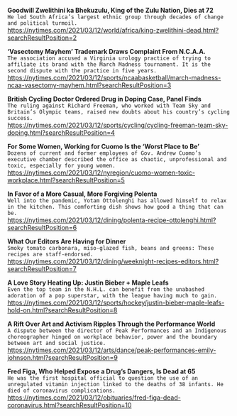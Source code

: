 **Goodwill Zwelithini ka Bhekuzulu, King of the Zulu Nation, Dies at 72**\
`He led South Africa’s largest ethnic group through decades of change and political turmoil.`\
https://nytimes.com/2021/03/12/world/africa/king-zwelithini-dead.html?searchResultPosition=2

**‘Vasectomy Mayhem’ Trademark Draws Complaint From N.C.A.A.**\
`The association accused a Virginia urology practice of trying to affiliate its brand with the March Madness tournament. It is the second dispute with the practice in five years.`\
https://nytimes.com/2021/03/12/sports/ncaabasketball/march-madness-ncaa-vasectomy-mayhem.html?searchResultPosition=3

**British Cycling Doctor Ordered Drug in Doping Case, Panel Finds**\
`The ruling against Richard Freeman, who worked with Team Sky and Britain’s Olympic teams, raised new doubts about his country’s cycling success.`\
https://nytimes.com/2021/03/12/sports/cycling/cycling-freeman-team-sky-doping.html?searchResultPosition=4

**For Some Women, Working for Cuomo Is the ‘Worst Place to Be’**\
`Dozens of current and former employees of Gov. Andrew Cuomo’s executive chamber described the office as chaotic, unprofessional and toxic, especially for young women.`\
https://nytimes.com/2021/03/12/nyregion/cuomo-women-toxic-workplace.html?searchResultPosition=5

**In Favor of a More Casual, More Forgiving Polenta**\
`Well into the pandemic, Yotam Ottolenghi has allowed himself to relax in the kitchen. This comforting dish shows how good a thing that can be.`\
https://nytimes.com/2021/03/12/dining/polenta-recipe-ottolenghi.html?searchResultPosition=6

**What Our Editors Are Having for Dinner**\
`Smoky tomato carbonara, miso-glazed fish, beans and greens: These recipes are staff-endorsed.`\
https://nytimes.com/2021/03/12/dining/weeknight-recipes-editors.html?searchResultPosition=7

**A Love Story Heating Up: Justin Bieber + Maple Leafs**\
`Even the top team in the N.H.L. can benefit from the unabashed adoration of a pop superstar, with the league having much to gain.`\
https://nytimes.com/2021/03/12/sports/hockey/justin-bieber-maple-leafs-hold-on.html?searchResultPosition=8

**A Rift Over Art and Activism Ripples Through the Performance World**\
`A dispute between the director of Peak Performances and an Indigenous choreographer hinged on workplace behavior, power and the boundary between art and social justice.`\
https://nytimes.com/2021/03/12/arts/dance/peak-performances-emily-johnson.html?searchResultPosition=9

**Fred Figa, Who Helped Expose a Drug’s Dangers, Is Dead at 65**\
`He was the first hospital official to question the use of an unregulated vitamin injection linked to the deaths of 38 infants. He died of coronavirus complications.`\
https://nytimes.com/2021/03/12/obituaries/fred-figa-dead-coronavirus.html?searchResultPosition=10

